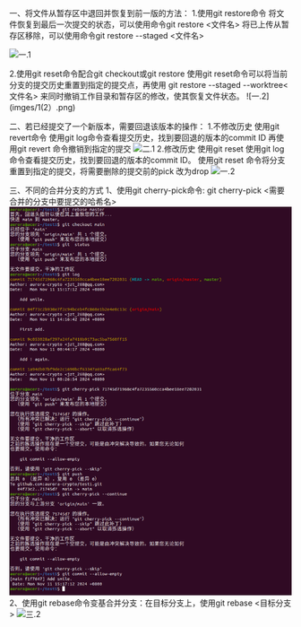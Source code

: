 一、将文件从暂存区中退回并恢复到前一版的方法：
1.使用git restore命令
    将文件恢复到最后一次提交的状态，可以使用命令git restore <文件名>
    将已上传从暂存区移除，可以使用命令git restore --staged <文件名>
    
   ![一.1](images/1(1).png)

2.使用git reset命令配合git checkout或git restore
使用git reset命令可以将当前分支的提交历史重置到指定的提交点，再使用 git restore --staged --worktree<文件名> 来同时撤销工作目录和暂存区的修改，使其恢复文件状态。
![一.2](imges/1(2）.png)
    
二、若已经提交了一个新版本，需要回退该版本的操作：
1.不修改历史
    使用git revert命令
       使用git log命令查看提交历史，找到要回退的版本的commit ID
       再使用git revert <commit ID> 命令撤销到指定的提交
    ![二.1](images/2(1).png)
2.修改历史
   使用git reset
    使用git log命令查看提交历史，找到要回退的版本的commit ID。
    使用git reset <commit ID> 命令将分支重置到指定的提交，将需要删除的提交前的pick 改为drop
    ![一.2](images/2(2).png)

三、不同的合并分支的方式 
    1、使用git cherry-pick命令: git cherry-pick <需要合并的分支中要提交的哈希名>
    ![三.1](images/3(1).png)
    2、使用git rebase命令变基合并分支：在目标分支上，使用git rebase <目标分支> 
  ![三.2](images/3(2).png)

